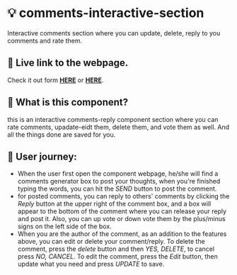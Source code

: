 # 💡 comments-interactive-section

Interactive comments section where you can update, delete, reply to you comments and rate them.

## 📍 Live link to the webpage.

Check it out form **[HERE](https://moustf.github.io/comments-interactive-section/)** or **[HERE](https://comments-interactive-section.vercel.app/)**.

## 📍 What is this component?

this is an interactive comments-reply component section where you can rate comments, upadate-eidt them, delete them, and vote them as well. And all the things done are saved for you.

## 📍 User journey:

- When the user first open the component webpage, he/she will find a comments generator box to post your thoughts, when you're finished typing the words, you can hit the *SEND* button to post the comment.
- for posted comments, you can reply to others' comments by clicking the *Reply* button at the upper right of the comment box, and a box will appear to the bottom of the comment where you can release your reply and post it. Also, you can up vote or down vote them by the plus/minus signs on the left side of the box.
- When you are the author of the comment, as an addition to the features above, you can edit or delete your comment/reply. To delete the comment, press the *delete* button and then *YES, DELETE*, to cancel press *NO, CANCEL*. To edit the comment, press the *Edit* button, then update what you need and press *UPDATE* to save.